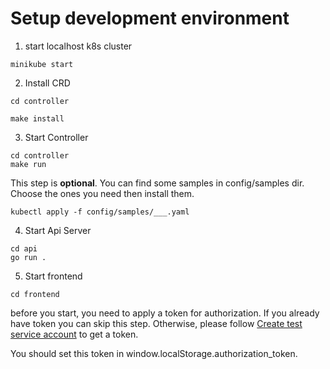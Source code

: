 # Setup development environment

1. start localhost k8s cluster

```
minikube start
```

2. Install CRD

```
cd controller
```

```
make install
```

3. Start Controller

```
cd controller
make run
```

This step is **optional**. You can find some samples in config/samples dir. Choose the ones you need then install them.

```
kubectl apply -f config/samples/___.yaml
```

4. Start Api Server

```
cd api
go run .
```

5. Start frontend

```
cd frontend
```

before you start, you need to apply a token for authorization. If you already have token you can skip this step. Otherwise, please follow [Create test service account](./create-test-service-account.md) to get a token.

You should set this token in window.localStorage.authorization_token.
